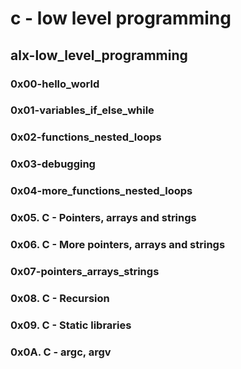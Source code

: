 # c - low level programming
## alx-low_level_programming
### 0x00-hello_world
### 0x01-variables_if_else_while
### 0x02-functions_nested_loops
### 0x03-debugging
### 0x04-more_functions_nested_loops
### 0x05. C - Pointers, arrays and strings
### 0x06. C - More pointers, arrays and strings
### 0x07-pointers_arrays_strings
### 0x08. C - Recursion
### 0x09. C - Static libraries
### 0x0A. C - argc, argv
